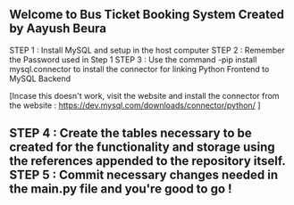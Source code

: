 Welcome to Bus Ticket Booking System
Created by Aayush Beura
----------------------------------------------------------------------------------------
STEP 1 : Install MySQL and setup in the host computer
STEP 2 : Remember the Password used in Step 1
STEP 3 : Use the command   -pip install mysql.connector    to install the connector for linking Python Frontend to MySQL Backend 

[Incase this doesn't work, visit the website and install the connector from the website : https://dev.mysql.com/downloads/connector/python/ ]

STEP 4 : Create the tables necessary to be created for the functionality and storage using the references appended to the repository itself.
STEP 5 : Commit necessary changes needed in the main.py file and you're good to go !
----------------------------------------------------------------------------------------
